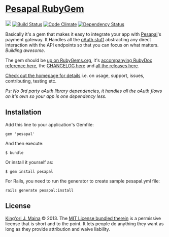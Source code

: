 [Pesapal RubyGem][2]
===============

<a href="http://badge.fury.io/rb/pesapal"><img src="https://badge.fury.io/rb/pesapal@2x.png" alt="Gem Version" height="18"></a>
[![Build Status](https://travis-ci.org/itsmrwave/pesapal-gem.png?branch=master)](https://travis-ci.org/itsmrwave/pesapal-gem)
[![Code Climate](https://codeclimate.com/github/itsmrwave/pesapal-gem.png)](https://codeclimate.com/github/itsmrwave/pesapal-gem)
[![Dependency Status](https://gemnasium.com/itsmrwave/pesapal-gem.png)](https://gemnasium.com/itsmrwave/pesapal-gem)


Basically it's a gem that makes it easy to integrate your app with
[Pesapal][1]'s payment gateway. It Handles all the [oAuth stuff][3] abstracting
any direct interaction with the API endpoints so that you can focus on what
matters. _Building awesome_.

The gem should be [up on RubyGems.org][4], it's [accompanying RubyDoc reference
here][9], the [CHANGELOG here][5] and [all the releases here][6].

[Check out the homepage for details][2] i.e. on usage, support, issues,
contributing, testing etc.

_Ps: No 3rd party oAuth library dependencies, it handles all the oAuth flows on
it's own so your app is one dependency less._


Installation
------------

Add this line to your application's Gemfile:

    gem 'pesapal'

And then execute:

    $ bundle

Or install it yourself as:

    $ gem install pesapal

For Rails, you need to run the generator to create sample pesapal.yml file:

    rails generate pesapal:install


License
-------

[King'ori J. Maina][7] © 2013. The [MIT License bundled therein][8] is a
permissive license that is short and to the point. It lets people do anything
they want as long as they provide attribution and waive liability.

[1]: https://www.pesapal.com/
[2]: http://kingroi.co/pesapal-gem/
[3]: http://oauth.net/core/1.0/
[4]: http://rubygems.org/gems/pesapal
[5]: https://raw.githubusercontent.com/itsmrwave/pesapal-gem/master/CHANGELOG.md
[6]: https://github.com/itsmrwave/pesapal-gem/releases/
[7]: http://kingori.co/
[8]: https://raw.githubusercontent.com/itsmrwave/pesapal-gem/master/LICENSE.txt
[9]: http://rubydoc.info/gems/pesapal/
